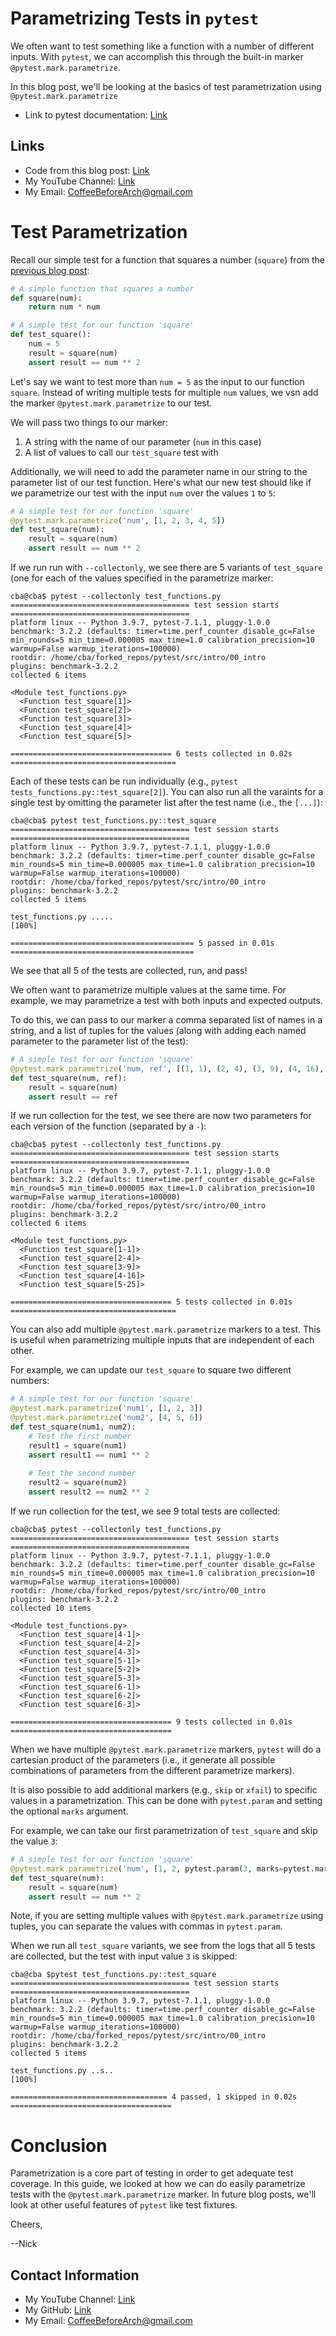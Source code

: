 # Parametrizing Tests in `pytest`

We often want to test something like a function with a number of different inputs. With `pytest`, we can accomplish this through the built-in marker `@pytest.mark.parametrize`.

In this blog post, we'll be looking at the basics of test parametrization using `@pytest.mark.parametrize`

- Link to pytest documentation: [Link](https://docs.pytest.org/en/7.1.x/)

## Links

- Code from this blog post: [Link](https://github.com/CoffeeBeforeArch/pytest/tree/main/src/marks)
- My YouTube Channel: [Link](https://www.youtube.com/coffeebeforearch)
- My Email: CoffeeBeforeArch@gmail.com

# Test Parametrization

Recall our simple test for a function that squares a number (`square`) from the [previous blog post](xfail.md):

```python
# A simple function that squares a number
def square(num):
    return num * num

# A simple test for our function 'square'
def test_square():
    num = 5
    result = square(num)
    assert result == num ** 2
```

Let's say we want to test more than `num = 5` as the input to our function `square`. Instead of writing multiple tests for multiple `num` values, we vsn add the marker `@pytest.mark.parametrize` to our test.

We will pass two things to our marker:

1. A string with the name of our parameter (`num` in this case)
2. A list of values to call our `test_square` test with

Additionally, we will need to add the parameter name in our string to the parameter list of our test function. Here's what our new test should like if we parametrize our test with the input `num` over the values `1` to `5`:

```python
# A simple test for our function 'square'
@pytest.mark.parametrize('num', [1, 2, 3, 4, 5])
def test_square(num):
    result = square(num)
    assert result == num ** 2
```

If we run run with `--collectonly`, we see there are 5 variants of `test_square` (one for each of the values specified in the parametrize marker:

```
cba@cba$ pytest --collectonly test_functions.py 
======================================== test session starts ========================================
platform linux -- Python 3.9.7, pytest-7.1.1, pluggy-1.0.0
benchmark: 3.2.2 (defaults: timer=time.perf_counter disable_gc=False min_rounds=5 min_time=0.000005 max_time=1.0 calibration_precision=10 warmup=False warmup_iterations=100000)
rootdir: /home/cba/forked_repos/pytest/src/intro/00_intro
plugins: benchmark-3.2.2
collected 6 items                                                                                   

<Module test_functions.py>
  <Function test_square[1]>
  <Function test_square[2]>
  <Function test_square[3]>
  <Function test_square[4]>
  <Function test_square[5]>

==================================== 6 tests collected in 0.02s =====================================
```

Each of these tests can be run individually (e.g., `pytest tests_functions.py::test_square[2]`). You can also run all the varaints for a single test by omitting the parameter list after the test name (i.e., the `[...]`):

```
cba@cba$ pytest test_functions.py::test_square
======================================== test session starts ========================================
platform linux -- Python 3.9.7, pytest-7.1.1, pluggy-1.0.0
benchmark: 3.2.2 (defaults: timer=time.perf_counter disable_gc=False min_rounds=5 min_time=0.000005 max_time=1.0 calibration_precision=10 warmup=False warmup_iterations=100000)
rootdir: /home/cba/forked_repos/pytest/src/intro/00_intro
plugins: benchmark-3.2.2
collected 5 items                                                                                   

test_functions.py .....                                                                       [100%]

========================================= 5 passed in 0.01s =========================================
```

We see that all 5 of the tests are collected, run, and pass!

We often want to parametrize multiple values at the same time. For example, we may parametrize a test with both inputs and expected outputs.

To do this, we can pass to our marker a comma separated list of names in a string, and a list of tuples for the values (along with adding each named parameter to the parameter list of the test):

```python
# A simple test for our function 'square'
@pytest.mark.parametrize('num, ref', [(1, 1), (2, 4), (3, 9), (4, 16), (5, 25)])
def test_square(num, ref):
    result = square(num)
    assert result == ref
```

If we run collection for the test, we see there are now two parameters for each version of the function (separated by a `-`):

```
cba@cba$ pytest --collectonly test_functions.py
======================================== test session starts ========================================
platform linux -- Python 3.9.7, pytest-7.1.1, pluggy-1.0.0
benchmark: 3.2.2 (defaults: timer=time.perf_counter disable_gc=False min_rounds=5 min_time=0.000005 max_time=1.0 calibration_precision=10 warmup=False warmup_iterations=100000)
rootdir: /home/cba/forked_repos/pytest/src/intro/00_intro
plugins: benchmark-3.2.2
collected 6 items

<Module test_functions.py>
  <Function test_square[1-1]>
  <Function test_square[2-4]>
  <Function test_square[3-9]>
  <Function test_square[4-16]>
  <Function test_square[5-25]>

==================================== 5 tests collected in 0.01s =====================================
```

You can also add multiple `@pytest.mark.parametrize` markers to a test. This is useful when parametrizing multiple inputs that are independent of each other.

For example, we can update our `test_square` to square two different numbers:

```python
# A simple test for our function 'square'
@pytest.mark.parametrize('num1', [1, 2, 3])
@pytest.mark.parametrize('num2', [4, 5, 6])
def test_square(num1, num2):
    # Test the first number
    result1 = square(num1)
    assert result1 == num1 ** 2
    
    # Test the second number
    result2 = square(num2)
    assert result2 == num2 ** 2
```

If we run collection for the test, we see 9 total tests are collected:

```
cba@cba$ pytest --collectonly test_functions.py
======================================== test session starts ========================================
platform linux -- Python 3.9.7, pytest-7.1.1, pluggy-1.0.0
benchmark: 3.2.2 (defaults: timer=time.perf_counter disable_gc=False min_rounds=5 min_time=0.000005 max_time=1.0 calibration_precision=10 warmup=False warmup_iterations=100000)
rootdir: /home/cba/forked_repos/pytest/src/intro/00_intro
plugins: benchmark-3.2.2
collected 10 items

<Module test_functions.py>
  <Function test_square[4-1]>
  <Function test_square[4-2]>
  <Function test_square[4-3]>
  <Function test_square[5-1]>
  <Function test_square[5-2]>
  <Function test_square[5-3]>
  <Function test_square[6-1]>
  <Function test_square[6-2]>
  <Function test_square[6-3]>

==================================== 9 tests collected in 0.01s ====================================
```

When we have multiple `@pytest.mark.parametrize` markers, `pytest` will do a cartesian product of the parameters (i.e., it generate all possible combinations of parameters from the different parametrize markers).

It is also possible to add additional markers (e.g., `skip` or `xfail`) to specific values in a parametrization. This can be done with `pytest.param` and setting the optional `marks` argument.

For example, we can take our first parametrization of `test_square` and skip the value `3`:

```python
# A simple test for our function 'square'
@pytest.mark.parametrize('num', [1, 2, pytest.param(3, marks=pytest.mark.skip), 4, 5])
def test_square(num):
    result = square(num)
    assert result == num ** 2
```

Note, if you are setting multiple values with `@pytest.mark.parametrize` using tuples, you can separate the values with commas in `pytest.param`.

When we run all `test_square` variants, we see from the logs that all 5 tests are collected, but the test with input value `3` is skipped:

```
cba@cba $pytest test_functions.py::test_square
======================================== test session starts ========================================
platform linux -- Python 3.9.7, pytest-7.1.1, pluggy-1.0.0
benchmark: 3.2.2 (defaults: timer=time.perf_counter disable_gc=False min_rounds=5 min_time=0.000005 max_time=1.0 calibration_precision=10 warmup=False warmup_iterations=100000)
rootdir: /home/cba/forked_repos/pytest/src/intro/00_intro
plugins: benchmark-3.2.2
collected 5 items

test_functions.py ..s..                                                                       [100%]

=================================== 4 passed, 1 skipped in 0.02s ====================================
```

# Conclusion

Parametrization is a core part of testing in order to get adequate test coverage. In this guide, we looked at how we can do easily parametrize tests with the `@pytest.mark.parametrize` marker. In future blog posts, we'll look at other useful features of `pytest` like test fixtures.

Cheers,

--Nick

## Contact Information

- My YouTube Channel: [Link](https://www.youtube.com/coffeebeforearch)
- My GitHub: [Link](https://github.com/CoffeeBeforeArch)
- My Email: CoffeeBeforeArch@gmail.com

